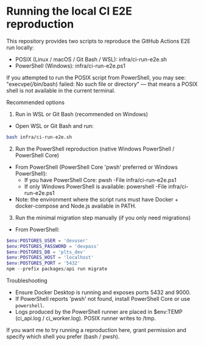 # Running the local CI E2E reproduction

This repository provides two scripts to reproduce the GitHub Actions E2E run locally:

- POSIX (Linux / macOS / Git Bash / WSL): infra/ci-run-e2e.sh
- PowerShell (Windows): infra/ci-run-e2e.ps1

If you attempted to run the POSIX script from PowerShell, you may see:
"execvpe(/bin/bash) failed: No such file or directory" — that means a POSIX shell is not available in the current terminal.

Recommended options

1) Run in WSL or Git Bash (recommended on Windows)
- Open WSL or Git Bash and run:
```bash
bash infra/ci-run-e2e.sh
```

2) Run the PowerShell reproduction (native Windows PowerShell / PowerShell Core)
- From PowerShell (PowerShell Core 'pwsh' preferred or Windows PowerShell):
  - If you have PowerShell Core:
    pwsh -File infra/ci-run-e2e.ps1
  - If only Windows PowerShell is available:
    powershell -File infra/ci-run-e2e.ps1
- Note: the environment where the script runs must have Docker + docker-compose and Node.js available in PATH.

3) Run the minimal migration step manually (if you only need migrations)
- From PowerShell:
```powershell
$env:POSTGRES_USER = 'devuser'
$env:POSTGRES_PASSWORD = 'devpass'
$env:POSTGRES_DB = 'plts_dev'
$env:POSTGRES_HOST = 'localhost'
$env:POSTGRES_PORT = '5432'
npm --prefix packages/api run migrate
```

Troubleshooting
- Ensure Docker Desktop is running and exposes ports 5432 and 9000.
- If PowerShell reports 'pwsh' not found, install PowerShell Core or use `powershell`.
- Logs produced by the PowerShell runner are placed in $env:TEMP (ci_api.log / ci_worker.log). POSIX runner writes to /tmp.

If you want me to try running a reproduction here, grant permission and specify which shell you prefer (bash / pwsh).
